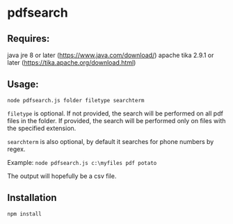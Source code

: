 # pdfsearch

## Requires: 

java jre 8 or later (https://www.java.com/download/)
apache tika 2.9.1 or later (https://tika.apache.org/download.html)

## Usage: 

```node pdfsearch.js folder filetype searchterm```

```filetype``` is optional. If not provided, the search will be performed on all pdf files in the folder. If provided, the search will be performed only on files with the specified extension. 

```searchterm``` is also optional, by default it searches for phone numbers by regex. 

Example: ```node pdfsearch.js c:\myfiles pdf potato```

The output will hopefully be a csv file.

## Installation

```npm install```

